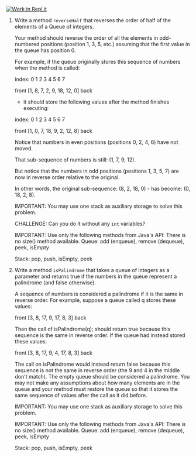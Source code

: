 [![Work in Repl.it](https://classroom.github.com/assets/work-in-replit-14baed9a392b3a25080506f3b7b6d57f295ec2978f6f33ec97e36a161684cbe9.svg)](https://classroom.github.com/online_ide?assignment_repo_id=3290991&assignment_repo_type=AssignmentRepo)
1. Write a method ```reverseHalf``` that reverses the order of half of the elements of a Queue of integers. 

   Your method should reverse the order of all the elements in odd-numbered positions (position 1, 3, 5, etc.) assuming that the first value in the queue has position 0. 

   For example, if the queue originally stores this sequence of numbers when the method is called:

   index: 0  1  2  3  4  5   6   7

   front [1, 8, 7, 2, 9, 18, 12, 0] back

   - it should store the following values after the method finishes executing:

   index: 0  1  2  3   4  5  6   7

   front [1, 0, 7, 18, 9, 2, 12, 8] back

   Notice that numbers in even positions (positions 0, 2, 4, 6) have not moved. 

   That sub-sequence of numbers is still: (1, 7, 9, 12). 

   But notice that the numbers in odd positions (positions 1, 3, 5, 7) are now in reverse order relative to the original. 

   In other words, the original sub-sequence: (8, 2, 18, 0) - has become: (0, 18, 2, 8).

   IMPORTANT:  You may use one stack as auxiliary storage to solve this problem. 

   CHALLENGE:  Can you do it without any ```int``` variables?

   IMPORTANT:  Use only the following methods from Java's API:
            There is no size() method available.
   Queue: add (enqueue),  remove (dequeue), peek, isEmpty

   Stack:  pop, push, isEmpty, peek

2. Write a method ```isPalindrome``` that takes a queue of integers as a parameter and returns true if the numbers in the queue represent a palindrome (and false otherwise). 

   A sequence of numbers is considered a palindrome if it is the same in reverse order. For example, suppose a queue called q stores these values:

   front [3, 8, 17, 9, 17, 8, 3] back

   Then the call of isPalindrome(q); should return true because this sequence is the same in reverse order. If the queue had instead stored these values:

   front [3, 8, 17, 9, 4, 17, 8, 3] back

   The call on isPalindrome would instead return false because this sequence is not the same in reverse order (the 9 and 4 in the middle don't match). 
   The empty queue should be considered a palindrome. 
   You may not make any assumptions about how many elements are in the queue and your method must restore the queue so that it stores the same sequence of values after the call as it did before. 


   IMPORTANT:  You may use one stack as auxiliary storage to solve this problem. 

   IMPORTANT:  Use only the following methods from Java's API:
            There is no size() method available.
   Queue: add (enqueue),  remove (dequeue), peek, isEmpty

   Stack:  pop, push, isEmpty, peek
